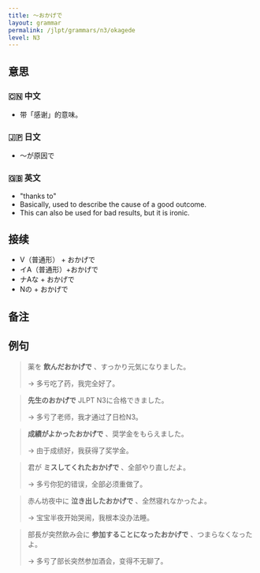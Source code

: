 ```yaml
---
title: 〜おかげで
layout: grammar
permalink: /jlpt/grammars/n3/okagede
level: N3
---
```


## 意思

### 🇨🇳 中文

- 带「感谢」的意味。

### 🇯🇵 日文

- 〜が原因で

### 🇬🇧 英文

- "thanks to"
- Basically, used to describe the cause of a good outcome.
- This can also be used for bad results, but it is ironic.

## 接续

- V（普通形） + おかげで
- イA（普通形）+おかげで
- ナAな + おかげで
- Nの + おかげで

## 备注


## 例句

> 薬を **飲んだおかげで** 、すっかり元気になりました。
>
> → 多亏吃了药，我完全好了。

> **先生のおかげで** JLPT N3に合格できました。
>
> → 多亏了老师，我才通过了日检N3。

> **成績がよかったおかげで** 、奨学金をもらえました。
>
> → 由于成绩好，我获得了奖学金。

> 君が **ミスしてくれたおかげで** 、全部やり直しだよ。
>
> → 多亏你犯的错误，全部必须重做了。

> 赤ん坊夜中に **泣き出したおかげで** 、全然寝れなかったよ。
>
> → 宝宝半夜开始哭闹，我根本没办法睡。

> 部長が突然飲み会に **参加することになったおかげで** 、つまらなくなったよ。
>
> → 多亏了部长突然参加酒会，变得不无聊了。


